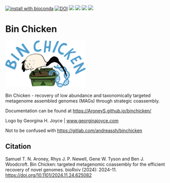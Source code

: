 [![install with bioconda](https://img.shields.io/badge/install%20with-bioconda-brightgreen.svg?style=flat)](http://bioconda.github.io/recipes/binchicken/README.html)
[![DOI](https://zenodo.org/badge/531785064.svg)](https://zenodo.org/doi/10.5281/zenodo.10511708)
![](https://anaconda.org/bioconda/binchicken/badges/version.svg)
![](https://anaconda.org/bioconda/binchicken/badges/latest_release_relative_date.svg)
![](https://anaconda.org/bioconda/binchicken/badges/license.svg)
![](https://anaconda.org/bioconda/binchicken/badges/platforms.svg)

# Bin Chicken

[<img src="docs/_include/binchicken_logo.png" width="50%" />](binchicken_logo.png)

Bin Chicken - recovery of low abundance and taxonomically targeted metagenome assembled genomes (MAGs) through strategic coassembly.

Documentation can be found at https://AroneyS.github.io/binchicken/

Logo by Georgina H. Joyce | www.georginajoyce.com

Not to be confused with https://gitlab.com/andreassh/binchicken

## Citation

Samuel T. N. Aroney, Rhys J. P. Newell, Gene W. Tyson and Ben J. Woodcroft.
Bin Chicken: targeted metagenomic coassembly for the efficient recovery of novel genomes.
bioRxiv (2024): 2024-11. https://doi.org/10.1101/2024.11.24.625082
